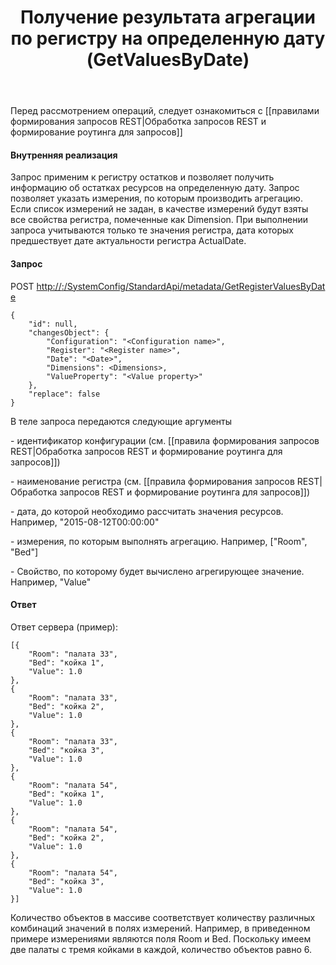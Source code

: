 ﻿---
layout: default
title: Получение результата агрегации по регистру на определенную дату (GetValuesByDate)
position: 
categories: 
tags: 
---

Перед рассмотрением операций, следует ознакомиться с [[правилами формирования запросов REST|Обработка запросов REST и формирование роутинга для запросов]]

#### Внутренняя реализация

Запрос применим к регистру остатков и позволяет получить информацию об остатках ресурсов на определенную дату. Запрос позволяет указать измерения, по которым производить агрегацию. Если список измерений не задан, в качестве измерений будут взяты все свойства регистра, помеченные как Dimension. При выполнении запроса учитываются только те значения регистра, дата которых предшествует дате актуальности регистра ActualDate. 

#### Запрос

POST [http://<ServerName>:<PortName>/SystemConfig/StandardApi/metadata/GetRegisterValuesByDate ](http://10.10.1.82:9999/SystemConfig/StandardApi/metadata/GetRegisterValuesByDate)

```
{
	"id": null,
	"changesObject": {
		"Configuration": "<Configuration name>",
		"Register": "<Register name>",
		"Date": "<Date>",		
		"Dimensions": <Dimensions>,
		"ValueProperty": "<Value property>"
	},
	"replace": false
}
```

В теле запроса передаются следующие аргументы

<Configuration name> - идентификатор конфигурации (см. [[правила формирования запросов REST|Обработка запросов REST и формирование роутинга для запросов]])

<Register name> - наименование регистра (см. [[правила формирования запросов REST|Обработка запросов REST и формирование роутинга для запросов]])

<Date> - дата, до которой необходимо рассчитать значения ресурсов. Например, "2015-08-12T00:00:00"

<Dimensions> - измерения, по которым выполнять агрегацию. Например, ["Room", "Bed"]

<Value property> - Свойство, по которому будет вычислено агрегирующее значение. Например, "Value"

#### Ответ

Ответ сервера (пример):

```
[{
	"Room": "палата 33",
	"Bed": "койка 1",
	"Value": 1.0
},
{
	"Room": "палата 33",
	"Bed": "койка 2",
	"Value": 1.0
},
{
	"Room": "палата 33",
	"Bed": "койка 3",
	"Value": 1.0
},
{
	"Room": "палата 54",
	"Bed": "койка 1",
	"Value": 1.0
},
{
	"Room": "палата 54",
	"Bed": "койка 2",
	"Value": 1.0
},
{
	"Room": "палата 54",
	"Bed": "койка 3",
	"Value": 1.0
}]
```

Количество объектов в массиве соответствует количеству различных комбинаций значений в полях измерений. Например, в приведенном примере измерениями являются поля Room и Bed. Поскольку имеем две палаты с тремя койками в каждой, количество объектов равно 6. 


